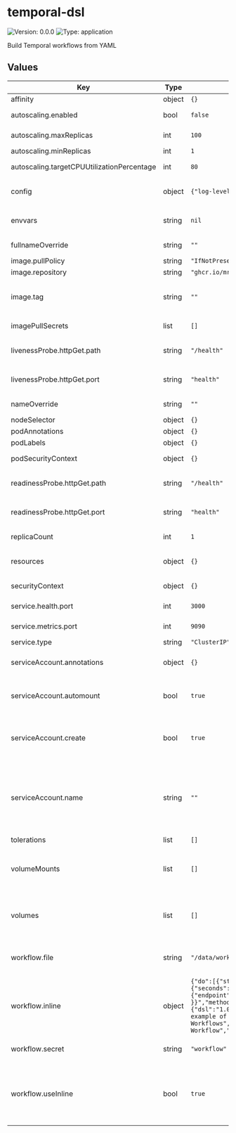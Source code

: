 # temporal-dsl

![Version: 0.0.0](https://img.shields.io/badge/Version-0.0.0-informational?style=flat-square) ![Type: application](https://img.shields.io/badge/Type-application-informational?style=flat-square)

Build Temporal workflows from YAML

## Values

| Key | Type | Default | Description |
|-----|------|---------|-------------|
| affinity | object | `{}` | Node affinity |
| autoscaling.enabled | bool | `false` | Autoscaling enabled |
| autoscaling.maxReplicas | int | `100` | Maximum replicas |
| autoscaling.minReplicas | int | `1` | Minimum replicas |
| autoscaling.targetCPUUtilizationPercentage | int | `80` | When to trigger a new replica |
| config | object | `{"log-level":"info"}` | Accepts any of the command line arguments |
| envvars | string | `nil` | Additional environment variables |
| fullnameOverride | string | `""` | String to fully override names |
| image.pullPolicy | string | `"IfNotPresent"` | Image pull policy |
| image.repository | string | `"ghcr.io/mrsimonemms/temporal-dsl"` | Image repositiory |
| image.tag | string | `""` | Image tag - defaults to the chart's `Version` if not set |
| imagePullSecrets | list | `[]` | Docker registry secret names |
| livenessProbe.httpGet.path | string | `"/health"` | Path to demonstrate app liveness |
| livenessProbe.httpGet.port | string | `"health"` | Port to demonstrate app liveness |
| nameOverride | string | `""` | String to partially override name |
| nodeSelector | object | `{}` | Node selector |
| podAnnotations | object | `{}` | Pod [annotations](https://kubernetes.io/docs/concepts/overview/working-with-objects/annotations/) |
| podLabels | object | `{}` | Pod [labels](https://kubernetes.io/docs/concepts/overview/working-with-objects/labels/) |
| podSecurityContext | object | `{}` | Pod's [security context](https://kubernetes.io/docs/tasks/configure-pod-container/security-context) |
| readinessProbe.httpGet.path | string | `"/health"` | Path to demonstrate app readiness |
| readinessProbe.httpGet.port | string | `"health"` | Port to demonstrate app readiness |
| replicaCount | int | `1` | Number of replicas |
| resources | object | `{}` | Configure resources available |
| securityContext | object | `{}` | Container's security context |
| service.health.port | int | `3000` | Health service port |
| service.metrics.port | int | `9090` | Metrics service port |
| service.type | string | `"ClusterIP"` | Service type |
| serviceAccount.annotations | object | `{}` | Annotations to add to the service account |
| serviceAccount.automount | bool | `true` | Automatically mount a ServiceAccount's API credentials? |
| serviceAccount.create | bool | `true` | Specifies whether a service account should be created |
| serviceAccount.name | string | `""` | The name of the service account to use. If not set and create is true, a name is generated using the fullname template |
| tolerations | list | `[]` | Node toleration |
| volumeMounts | list | `[]` | Additional volumeMounts on the output Deployment definition. |
| volumes | list | `[]` | Additional volumes on the output Deployment definition. |
| workflow.file | string | `"/data/workflow.yaml"` | Location the workflow volumes is mapped |
| workflow.inline | object | `{"do":[{"step1":{"set":{"userId":2}}},{"wait":{"wait":{"seconds":5}}},{"getUser":{"call":"http","with":{"endpoint":"https://jsonplaceholder.typicode.com/users/{{ .userId }}","method":"get"}}}],"document":{"dsl":"1.0.0","name":"example","namespace":"ignored","summary":"An example of how to use Serverless Workflow to define Temporal Workflows","title":"Serverless Workflow","version":"0.0.1"},"timeout":{"after":{"minutes":1}}}` | Workflow YAML |
| workflow.secret | string | `"workflow"` | Name of the secret containing `workflow.yaml` |
| workflow.useInline | bool | `true` | Use the inline workflow. If false, you must declare a secret with the workflow in `workflow.yaml` |

